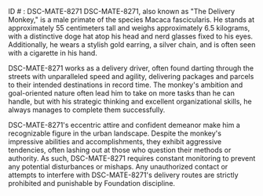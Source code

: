 ID # : DSC-MATE-8271
DSC-MATE-8271, also known as "The Delivery Monkey," is a male primate of the species Macaca fascicularis. He stands at approximately 55 centimeters tall and weighs approximately 6.5 kilograms, with a distinctive doge hat atop his head and nerd glasses fixed to his eyes. Additionally, he wears a stylish gold earring, a silver chain, and is often seen with a cigarette in his hand.

DSC-MATE-8271 works as a delivery driver, often found darting through the streets with unparalleled speed and agility, delivering packages and parcels to their intended destinations in record time. The monkey's ambition and goal-oriented nature often lead him to take on more tasks than he can handle, but with his strategic thinking and excellent organizational skills, he always manages to complete them successfully.

DSC-MATE-8271's eccentric attire and confident demeanor make him a recognizable figure in the urban landscape. Despite the monkey's impressive abilities and accomplishments, they exhibit aggressive tendencies, often lashing out at those who question their methods or authority. As such, DSC-MATE-8271 requires constant monitoring to prevent any potential disturbances or mishaps. Any unauthorized contact or attempts to interfere with DSC-MATE-8271's delivery routes are strictly prohibited and punishable by Foundation discipline.